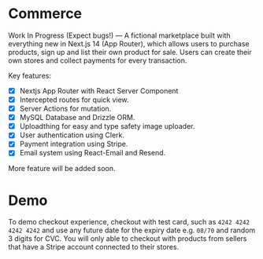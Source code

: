 # Commerce

Work In Progress (Expect bugs!) — A fictional marketplace built with everything new in Next.js 14 (App Router), which allows users to purchase products, sign up and list their own product for sale. Users can create their own stores and collect payments for every transaction.

Key features:

- [x] Nextjs App Router with React Server Component
- [x] Intercepted routes for quick view.
- [x] Server Actions for mutation.
- [x] MySQL Database and Drizzle ORM.
- [x] Uploadthing for easy and type safety image uploader.
- [x] User authentication using Clerk.
- [x] Payment integration using Stripe.
- [x] Email system using React-Email and Resend.

More feature will be added soon.

# Demo

To demo checkout experience, checkout with test card, such as `4242 4242 4242 4242` and use any future date for the expiry date e.g. `08/70` and random 3 digits for CVC. You will only able to checkout with products from sellers that have a Stripe account connected to their stores.
